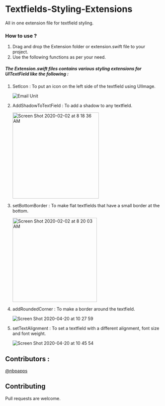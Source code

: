 # Textfields-Styling-Extensions

All in one extension file for textfield styling.

### How to use ? 

1. Drag and drop the Extension folder or extension.swift file to your project.
2. Use the following functions as per your need.



##### The Extension.swift files contains various styling extensions for UITextField like the following : 

1. SetIcon : To put an icon on the left side of the textfield using UIImage.
    
    
    ![Email Unit](https://user-images.githubusercontent.com/53033648/73608757-a42b5100-4594-11ea-99ed-688c9a47dae1.png)
    
    
2. AddShadowToTextField : To add a shadow to any textfield.
   
    
    <img width="277" alt="Screen Shot 2020-02-02 at 8 18 36 AM" src="https://user-images.githubusercontent.com/53033648/73608759-aa213200-4594-11ea-8490-aaf8ed71c21c.png">
    
    
    
    
3. setBottomBorder : To make flat textfields that have a small border at the bottom.
    
    
    <img width="271" alt="Screen Shot 2020-02-02 at 8 20 03 AM" src="https://user-images.githubusercontent.com/53033648/73608774-db99fd80-4594-11ea-8bac-27729bbca25b.png">
    


4. addRoundedCorner : To make a border around the textfield.


    ![Screen Shot 2020-04-20 at 10 27 59](https://user-images.githubusercontent.com/49789834/79726401-65837800-82f3-11ea-9248-0830aa71a83f.png)


5. setTextAlignment : To set a textfield with a different alignment, font size and font weight.


    ![Screen Shot 2020-04-20 at 10 45 54](https://user-images.githubusercontent.com/49789834/79726881-2a357900-82f4-11ea-8fd3-0b8318ec0202.png)
    
## Contributors : 

[@nbpapps](https://github.com/nbpapps)

## Contributing
Pull requests are welcome. 
